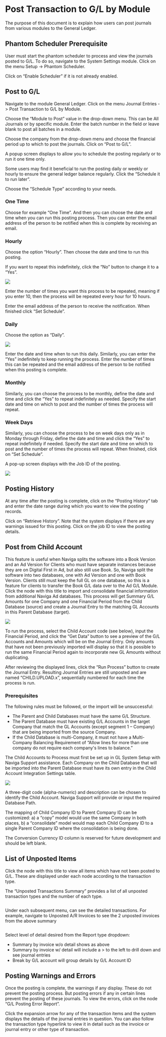 # Post Transaction to G/L by Module

The purpose of this document is to explain how users can post journals from various modules to the General Ledger.

## Phantom Scheduler Prerequisite <a href="#_toc111207606" id="_toc111207606"></a>

User must start the phantom scheduler to process and view the journals posted to G/L. To do so, navigate to the System Settings module. Click on the menu Setup -> Phantom Scheduler.

Click on “Enable Scheduler” if it is not already enabled.

## Post to G/L <a href="#_toc111207607" id="_toc111207607"></a>

Navigate to the module General Ledger. Click on the menu Journal Entries -> Post Transaction to G/L by Module.

Choose the “Module to Post” value in the drop-down menu. This can be All Journals or by specific module. Enter the batch number in the field or leave blank to post all batches in a module.

Choose the company from the drop-down menu and choose the financial period up to which to post the journals. Click on “Post to G/L”.

A popup screen displays to allow you to schedule the posting regularly or to run it one time only.

Some users may find it beneficial to run the posting daily or weekly or hourly to ensure the general ledger balance regularly. Click the “Schedule it to run later”.

Choose the “Schedule Type” according to your needs.

### One Time <a href="#_toc111207608" id="_toc111207608"></a>

Choose for example “One Time”. And then you can choose the date and time when you can run this posting process. Then you can enter the email address of the person to be notified when this is complete by receiving an email.

### Hourly <a href="#_toc111207609" id="_toc111207609"></a>

Choose the option “Hourly”. Then choose the date and time to run this posting.

If you want to repeat this indefinitely, click the “No” button to change it to a “Yes”.

![](<../../../.gitbook/assets/1 (52).png>)

Enter the number of times you want this process to be repeated, meaning if you enter 10, then the process will be repeated every hour for 10 hours.

Enter the email address of the person to receive the notification. When finished click “Set Schedule”.

### Daily <a href="#_toc111207610" id="_toc111207610"></a>

Choose the option as “Daily”.

![](<../../../.gitbook/assets/2 (23).png>)

Enter the date and time when to run this daily. Similarly, you can enter the “Yes” indefinitely to keep running the process. Enter the number of times this can be repeated and the email address of the person to be notified when this posting is complete.

### Monthly <a href="#_toc111207611" id="_toc111207611"></a>

Similarly, you can choose the process to be monthly, define the date and time and click the “Yes” to repeat indefinitely as needed. Specify the start date and time on which to post and the number of times the process will repeat.

### Week Days <a href="#_toc111207612" id="_toc111207612"></a>

Similarly, you can choose the process to be on week days only as in Monday through Friday, define the date and time and click the “Yes” to repeat indefinitely if needed. Specify the start date and time on which to post and the number of times the process will repeat. When finished, click on “Set Schedule”.

A pop-up screen displays with the Job ID of the posting.

![](<../../../.gitbook/assets/3 (82).png>)

## Posting History <a href="#_toc111207613" id="_toc111207613"></a>

At any time after the posting is complete, click on the “Posting History” tab and enter the date range during which you want to view the posting records.

Click on “Retrieve History”. Note that the system displays if there are any warnings issued for this posting. Click on the job ID to view the posting details.

## Post from Child Account <a href="#_toc111207616" id="_toc111207616"></a>

This feature is useful when Naviga splits the software into a Book Version and an Ad Version for Clients who must have separate instances because they are on Digital First in Ad, but also still use Book. So, Naviga split the software into two databases, one with Ad Version and one with Book Version. Clients still must keep the full GL on one database, so this is a feature for clients to transfer the Book G/L data over to the Ad G/L Module. Click the node with this title to import and consolidate financial information from additional Naviga Ad databases. This process will get Summary G/L Amounts for one Company and one Financial Period from the Child Database (source) and create a Journal Entry to the matching GL Accounts in this Parent Database (target).

![](<../../../.gitbook/assets/4 (57).png>)

To run the process, select the Child Account code (see below), input the Financial Period, and click the “Get Data” button to see a preview of the G/L Accounts and Amounts which will be on the Journal Entry. Only amounts that have not been previously imported will display so that it is possible to run the same Financial Period again to incorporate new GL Amounts without duplicating.

After reviewing the displayed lines, click the “Run Process” button to create the Journal Entry. Resulting Journal Entries are still unposted and are named “CHILD.UPLOAD.x”, sequentially numbered for each time the process is run.

### Prerequisites <a href="#_toc111207617" id="_toc111207617"></a>

The following rules must be followed, or the import will be unsuccessful:

* The Parent and Child Databases must have the same G/L Structure.
* The Parent Database must have existing G/L Accounts in the target Company that match the GL Accounts (except segment 1 – Company) that are being imported from the source Company.
* If the Child Database is multi-Company, it must not have a Multi-Company Balancing Requirement of “Allow lines for more than one company do not require each company's lines to balance.”

The Child Accounts to Process must first be set up in GL System Setup with Naviga Support assistance. Each Company on the Child Database that will be imported into the Parent Database must have its own entry in the Child Account Integration Settings table.

![](<../../../.gitbook/assets/5 (2).png>)

A three-digit code (alpha-numeric) and description can be chosen to identify the Child Account. Naviga Support will provide or input the required Database Path.

The mapping of Child Company ID to Parent Company ID can be customized: a) a “copy” model would use the same Company in both places, b) a “consolidate” model would map each Child Company ID to a single Parent Company ID where the consolidation is being done.

The Conversion Currency ID column is reserved for future development and should be left blank.

## List of Unposted Items <a href="#_toc111207615" id="_toc111207615"></a>

Click the node with this title to view all items which have not been posted to G/L. These are displayed under each node according to the transaction type.

The “Unposted Transactions Summary” provides a list of all unposted transaction types and the number of each type.

<figure><img src="../../../.gitbook/assets/image (485).png" alt=""><figcaption></figcaption></figure>

Under each subsequent menu, can see the detailed transactions. For example, navigate to Unposted A/R Invoices to see the 2 unposted invoices from the above summary

<figure><img src="../../../.gitbook/assets/image (266).png" alt=""><figcaption></figcaption></figure>

Select level of detail desired from the Report type dropdown:

* Summary by invoice w/o detail shows as above
* Summary by invoice w/ detail will include a > to the left to drill down and see journal entries
* Break by G/L account will group details by G/L Account ID

## Posting Warnings and Errors <a href="#_toc111207614" id="_toc111207614"></a>

Once the posting is complete, the warnings if any display. These do not prevent the posting process. But posting errors if any in certain lines prevent the posting of these journals. To view the errors, click on the node “G/L Posting Error Report”.

Click the expansion arrow for any of the transaction items and the system displays the details of the journal entries in question. You can also follow the transaction type hyperlink to view it in detail such as the invoice or journal entry or other type of transaction.
